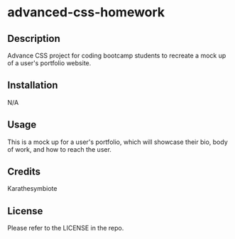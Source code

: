 # advanced-css-homework
## Description

Advance CSS project for coding bootcamp students to recreate a mock up of a user's portfolio website. 


## Installation
N/A

## Usage
This is a mock up for a user's portfolio, which will showcase their bio, body of work, and how to reach the user. 

## Credits
Karathesymbiote

## License
Please refer to the LICENSE in the repo.
